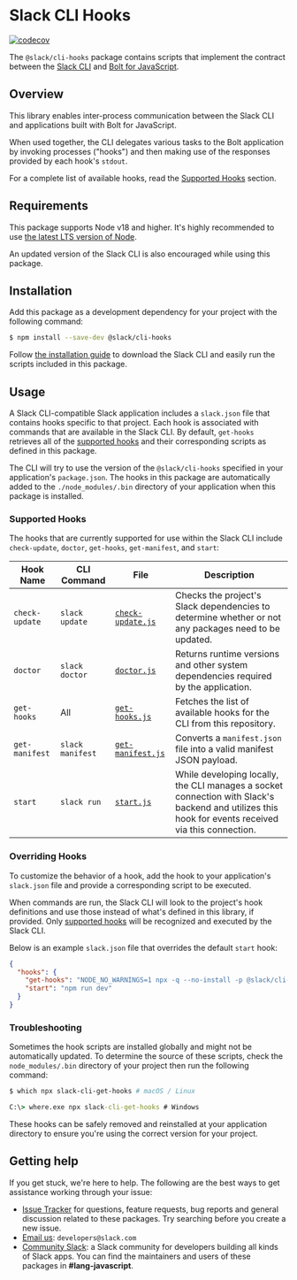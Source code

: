 # Slack CLI Hooks

[![codecov](https://codecov.io/gh/slackapi/node-slack-sdk/graph/badge.svg?token=OcQREPvC7r&flag=cli-hooks)](https://codecov.io/gh/slackapi/node-slack-sdk)

The `@slack/cli-hooks` package contains scripts that implement the contract
between the [Slack CLI][cli] and [Bolt for JavaScript][bolt].

## Overview

This library enables inter-process communication between the Slack CLI and
applications built with Bolt for JavaScript.

When used together, the CLI delegates various tasks to the Bolt application by
invoking processes ("hooks") and then making use of the responses provided by
each hook's `stdout`.

For a complete list of available hooks, read the [Supported Hooks][supported]
section.

## Requirements

This package supports Node v18 and higher. It's highly recommended to use [the
latest LTS version of Node][node].

An updated version of the Slack CLI is also encouraged while using this package.

## Installation

Add this package as a development dependency for your project with the following
command:

```sh
$ npm install --save-dev @slack/cli-hooks
```

Follow [the installation guide][install] to download the Slack CLI and easily
run the scripts included in this package.

## Usage

A Slack CLI-compatible Slack application includes a `slack.json` file that
contains hooks specific to that project. Each hook is associated with commands
that are available in the Slack CLI. By default, `get-hooks` retrieves all of
the [supported hooks][supported] and their corresponding scripts as defined in
this package.

The CLI will try to use the version of the `@slack/cli-hooks` specified in your
application's `package.json`. The hooks in this package are automatically added
to the `./node_modules/.bin` directory of your application when this package is
installed.

### Supported Hooks

The hooks that are currently supported for use within the Slack CLI include
`check-update`, `doctor`, `get-hooks`, `get-manifest`, and `start`:

| Hook Name      | CLI Command      | File |Description |
| -------------- | ---------------- | ---- | ----------- |
| `check-update` | `slack update`   | [`check-update.js`](./src/check-update.js) | Checks the project's Slack dependencies to determine whether or not any packages need to be updated. |
| `doctor`       | `slack doctor`   | [`doctor.js`](./src/doctor.js) | Returns runtime versions and other system dependencies required by the application. |
| `get-hooks`    | All              | [`get-hooks.js`](./src/get-hooks.js) | Fetches the list of available hooks for the CLI from this repository. |
| `get-manifest` | `slack manifest` | [`get-manifest.js`](./src/get-manifest.js) | Converts a `manifest.json` file into a valid manifest JSON payload. |
| `start`        | `slack run`      | [`start.js`](./src/start.js) | While developing locally, the CLI manages a socket connection with Slack's backend and utilizes this hook for events received via this connection. |

### Overriding Hooks

To customize the behavior of a hook, add the hook to your application's
`slack.json` file and provide a corresponding script to be executed.

When commands are run, the Slack CLI will look to the project's hook definitions
and use those instead of what's defined in this library, if provided. Only
[supported hooks][supported] will be recognized and executed by the Slack CLI.

Below is an example `slack.json` file that overrides the default `start` hook:

```json
{
  "hooks": {
    "get-hooks": "NODE_NO_WARNINGS=1 npx -q --no-install -p @slack/cli-hooks slack-cli-get-hooks",
    "start": "npm run dev"
  }
}
```

### Troubleshooting

Sometimes the hook scripts are installed globally and might not be automatically
updated. To determine the source of these scripts, check the `node_modules/.bin`
directory of your project then run the following command:

```sh
$ which npx slack-cli-get-hooks # macOS / Linux
```

```cmd
C:\> where.exe npx slack-cli-get-hooks # Windows
```

These hooks can be safely removed and reinstalled at your application directory
to ensure you're using the correct version for your project.

## Getting help

If you get stuck, we're here to help. The following are the best ways to get
assistance working through your issue:

* [Issue Tracker][issues] for questions, feature requests, bug reports and
  general discussion related to these packages. Try searching before you create
  a new issue.
* [Email us][email]: `developers@slack.com`
* [Community Slack][community]: a Slack community for developers building all
  kinds of Slack apps. You can find the maintainers and users of these packages
  in **#lang-javascript**.

<!-- a collection of links -->
[bolt]: https://github.com/slackapi/bolt-js
[cli]: https://docs.slack.dev/slack-cli/
[community]: https://community.slack.com/
[config]: https://api.slack.com/apps
[email]: mailto:developers@slack.com
[install]: https://docs.slack.dev/slack-cli/guides/installing-the-slack-cli-for-mac-and-linux
[issues]: http://github.com/slackapi/node-slack-sdk/issues
[manifest]: https://docs.slack.dev/reference/app-manifest
[node]: https://github.com/nodejs/Release#release-schedule
[supported]: #supported-hooks

